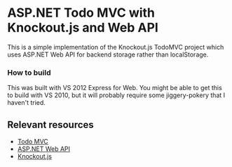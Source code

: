ASP.NET Todo MVC with Knockout.js and Web API
===

This is a simple implementation of the Knockout.js TodoMVC project which uses ASP.NET Web API for backend storage rather than localStorage.

### How to build

  This was built with VS 2012 Express for Web. You might be able to get this to build with VS 2010, but it will probably require some jiggery-pokery that I haven't tried.

Relevant resources
---
  - [Todo MVC](http://todomvc.com)
  - [ASP.NET Web API](http://www.asp.net/web-api)
  - [Knockout.js](http://knockoutjs.com/)